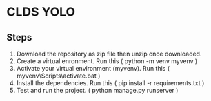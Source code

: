 # CLDS YOLO

## Steps

1. Download the repository as zip file then unzip once downloaded.
2. Create a virtual enronment. Run this ( python -m venv myvenv )
3. Activate your virtual environment (myvenv). Run this ( myvenv\Scripts\activate.bat )
4. Install the dependencies. Run this ( pip install -r requirements.txt )
5. Test and run the project. ( python manage.py runserver )
